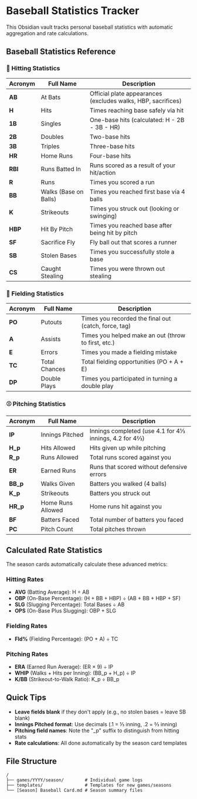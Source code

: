 # Baseball Statistics Tracker

This Obsidian vault tracks personal baseball statistics with automatic aggregation and rate calculations.

## Baseball Statistics Reference

### 🥎 Hitting Statistics

| Acronym | Full Name | Description |
|---------|-----------|-------------|
| **AB** | At Bats | Official plate appearances (excludes walks, HBP, sacrifices) |
| **H** | Hits | Times reaching base safely via hit |
| **1B** | Singles | One-base hits (calculated: H - 2B - 3B - HR) |
| **2B** | Doubles | Two-base hits |
| **3B** | Triples | Three-base hits |
| **HR** | Home Runs | Four-base hits |
| **RBI** | Runs Batted In | Runs scored as a result of your hit/action |
| **R** | Runs | Times you scored a run |
| **BB** | Walks (Base on Balls) | Times you reached first base via 4 balls |
| **K** | Strikeouts | Times you struck out (looking or swinging) |
| **HBP** | Hit By Pitch | Times you reached base after being hit by pitch |
| **SF** | Sacrifice Fly | Fly ball out that scores a runner |
| **SB** | Stolen Bases | Times you successfully stole a base |
| **CS** | Caught Stealing | Times you were thrown out stealing |

### 🧤 Fielding Statistics

| Acronym | Full Name | Description |
|---------|-----------|-------------|
| **PO** | Putouts | Times you recorded the final out (catch, force, tag) |
| **A** | Assists | Times you helped make an out (throw to first, etc.) |
| **E** | Errors | Times you made a fielding mistake |
| **TC** | Total Chances | Total fielding opportunities (PO + A + E) |
| **DP** | Double Plays | Times you participated in turning a double play |

### ⚾️ Pitching Statistics

| Acronym | Full Name | Description |
|---------|-----------|-------------|
| **IP** | Innings Pitched | Innings completed (use 4.1 for 4⅓ innings, 4.2 for 4⅔) |
| **H_p** | Hits Allowed | Hits given up while pitching |
| **R_p** | Runs Allowed | Total runs scored against you |
| **ER** | Earned Runs | Runs that scored without defensive errors |
| **BB_p** | Walks Given | Batters you walked (4 balls) |
| **K_p** | Strikeouts | Batters you struck out |
| **HR_p** | Home Runs Allowed | Home runs hit against you |
| **BF** | Batters Faced | Total number of batters you faced |
| **PC** | Pitch Count | Total pitches thrown |

## Calculated Rate Statistics

The season cards automatically calculate these advanced metrics:

### Hitting Rates
- **AVG** (Batting Average): H ÷ AB
- **OBP** (On-Base Percentage): (H + BB + HBP) ÷ (AB + BB + HBP + SF)
- **SLG** (Slugging Percentage): Total Bases ÷ AB
- **OPS** (On-Base Plus Slugging): OBP + SLG

### Fielding Rates
- **Fld%** (Fielding Percentage): (PO + A) ÷ TC

### Pitching Rates
- **ERA** (Earned Run Average): (ER × 9) ÷ IP
- **WHIP** (Walks + Hits per Inning): (BB_p + H_p) ÷ IP
- **K/BB** (Strikeout-to-Walk Ratio): K_p ÷ BB_p

## Quick Tips

- **Leave fields blank** if they don't apply (e.g., no stolen bases = leave SB blank)
- **Innings Pitched format**: Use decimals (.1 = ⅓ inning, .2 = ⅔ inning)
- **Pitching field names**: Note the "_p" suffix to distinguish from hitting stats
- **Rate calculations**: All done automatically by the season card templates

## File Structure

```
/
├── games/YYYY/season/        # Individual game logs
├── templates/                # Templates for new games/seasons
└── [Season] Baseball Card.md # Season summary files
```
